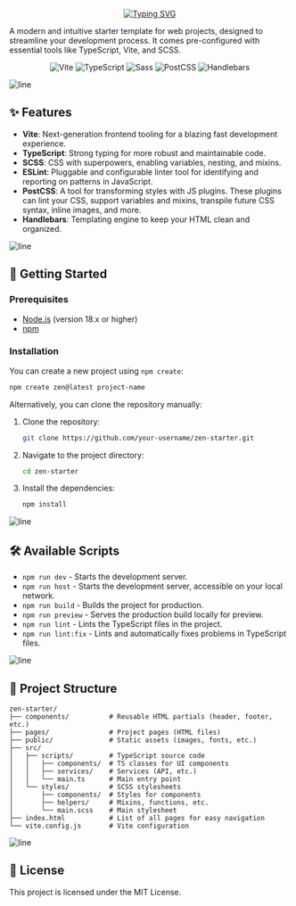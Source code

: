 <div align="center">

[![Typing SVG](https://readme-typing-svg.demolab.com?font=Fira+Code&weight=700&size=25&duration=4000&pause=500&color=05F7C3&center=true&vCenter=true&width=700&lines=Zen+Starter;Stop+worrying+about+setup,+just+code)](https://git.io/typing-svg)

</div>

A modern and intuitive starter template for web projects, designed to streamline your development process. It comes pre-configured with essential tools like TypeScript, Vite, and SCSS.

<p align="center">
  <img src="https://img.shields.io/badge/Vite-646CFF?style=for-the-badge&logo=vite&logoColor=white" alt="Vite"/>
  <img src="https://img.shields.io/badge/TypeScript-3178C6?style=for-the-badge&logo=typescript&logoColor=white" alt="TypeScript"/>
  <img src="https://img.shields.io/badge/Sass-CC6699?style=for-the-badge&logo=sass&logoColor=white" alt="Sass"/>
  <img src="https://img.shields.io/badge/PostCSS-DD3A0A?style=for-the-badge&logo=postcss&logoColor=white" alt="PostCSS"/>
  <img src="https://img.shields.io/badge/Handlebars.js-f0772b?style=for-the-badge&logo=handlebars.js&logoColor=white" alt="Handlebars"/>
</p>

<img src="https://user-images.githubusercontent.com/73097560/115834477-dbab4500-a447-11eb-908a-139a6edaec5c.gif" alt="line" />

## ✨ Features

- **Vite**: Next-generation frontend tooling for a blazing fast development experience.
- **TypeScript**: Strong typing for more robust and maintainable code.
- **SCSS**: CSS with superpowers, enabling variables, nesting, and mixins.
- **ESLint**: Pluggable and configurable linter tool for identifying and reporting on patterns in JavaScript.
- **PostCSS**: A tool for transforming styles with JS plugins. These plugins can lint your CSS, support variables and mixins, transpile future CSS syntax, inline images, and more.
- **Handlebars**: Templating engine to keep your HTML clean and organized.

<img src="https://user-images.githubusercontent.com/73097560/115834477-dbab4500-a447-11eb-908a-139a6edaec5c.gif" alt="line" />

## 🚀 Getting Started

### Prerequisites

- [Node.js](https://nodejs.org/) (version 18.x or higher)
- [npm](https://www.npmjs.com/)

### Installation

You can create a new project using `npm create`:
```bash
npm create zen@latest project-name
```

Alternatively, you can clone the repository manually:

1.  Clone the repository:
    ```bash
    git clone https://github.com/your-username/zen-starter.git
    ```
2.  Navigate to the project directory:
    ```bash
    cd zen-starter
    ```
3.  Install the dependencies:
    ```bash
    npm install
    ```

<img src="https://user-images.githubusercontent.com/73097560/115834477-dbab4500-a447-11eb-908a-139a6edaec5c.gif" alt="line" />

## 🛠️ Available Scripts

- `npm run dev` - Starts the development server.
- `npm run host` - Starts the development server, accessible on your local network.
- `npm run build` - Builds the project for production.
- `npm run preview` - Serves the production build locally for preview.
- `npm run lint` - Lints the TypeScript files in the project.
- `npm run lint:fix` - Lints and automatically fixes problems in TypeScript files.

<img src="https://user-images.githubusercontent.com/73097560/115834477-dbab4500-a447-11eb-908a-139a6edaec5c.gif" alt="line" />

## 📁 Project Structure

```
zen-starter/
├── components/          # Reusable HTML partials (header, footer, etc.)
├── pages/               # Project pages (HTML files)
├── public/              # Static assets (images, fonts, etc.)
├── src/
│   ├── scripts/         # TypeScript source code
│   │   ├── components/  # TS classes for UI components
│   │   ├── services/    # Services (API, etc.)
│   │   └── main.ts      # Main entry point
│   └── styles/          # SCSS stylesheets
│       ├── components/  # Styles for components
│       ├── helpers/     # Mixins, functions, etc.
│       └── main.scss    # Main stylesheet
├── index.html           # List of all pages for easy navigation
└── vite.config.js       # Vite configuration
```

<img src="https://user-images.githubusercontent.com/73097560/115834477-dbab4500-a447-11eb-908a-139a6edaec5c.gif" alt="line" />

## 📝 License

This project is licensed under the MIT License.